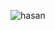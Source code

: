 ![hasan](https://github.com/hasandevs/bazarbari/assets/150371304/245a84de-b5d6-4002-9109-0f56de395c2c)
